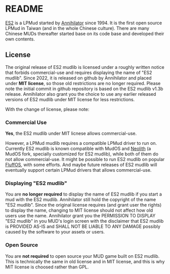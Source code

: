 # README

[ES2](https://zh.wikipedia.org/zh-tw/%E6%9D%B1%E6%96%B9%E6%95%85%E4%BA%8B2_%E5%A4%A9%E6%9C%9D%E5%B8%9D%E5%9C%8B) is a LPMud started by
[Annihilator](https://github.com/taedlar) since 1994. It is the first open source LPMud in Taiwan (and in the whole Chinese culture).
There are many Chinese MUDs thereafter started base on its code base and developed their own contents.

## License
The original release of ES2 mudlib is licensed under a roughly written notice that forbids commercial-use and requires displaying the name
of "ES2 mudlib". Since 2022, it is released on github by Annihilator and placed under **MIT license**, so those old restrictions are no
longer required. Please note the initial commit in github repository is based on the ES2 mudlib v1.3b release. Annihilator also grant you
the choice to use any earlier released versions of ES2 mudlib under MIT license for less restrictions.

With the change of license, please note:

### Commercial Use

**Yes**, the ES2 mudlib under MIT licnese allows commercial-use.  

However, a LPMud mudlib requires a compatible LPMud driver to run on. Currently ES2 mudlib is known compatible with MudOS and
[Neolith](https://github.com/taedlar/neolith) (a MudOS fork, specially customized for ES2 mudlib), while both of them do not allow commercial-use.
It might be possible to run ES2 mudlib on popular [FluffOS](https://github.com/fluffos/fluffos), with some efforts.
And maybe future releases of ES2 mudlib will eventually support certain LPMud drivers that allows commercial-use.

### Displaying "ES2 mudlib"

You are **no longer required** to display the name of ES2 mudlib if you start a mud with the ES2 mudlib. Annihilator still hold the copyright
of the name "ES2 mudlib". Since the original license requires (and grant user the rights) to display the name, changing to MIT license should
not affect how old users use the name. Annihilator grant you the PERMISSION TO DISPLAY "ES2 mudlib" in you MUD's login screen with the
disclaimer that ES2 mudlib is PROVIDED AS-IS and SHALL NOT BE LIABLE TO ANY DAMAGE possibly caused by the software to your assets or users.

### Open Source

You are **not required** to open source your MUD game built on ES2 mudlib. This is technically the same in old license and in MIT license,
and this is why MIT license is choosed rather than GPL.
